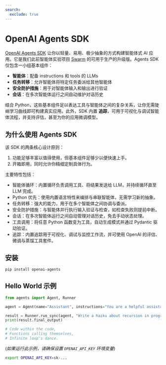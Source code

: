 ```yaml
---
search:
  exclude: true
---
```

# OpenAI Agents SDK

[OpenAI Agents SDK](https://github.com/openai/openai-agents-python) 让你以轻量、易用、极少抽象的方式构建智能体式 AI 应用。它是我们此前智能体实验项目 [Swarm](https://github.com/openai/swarm/tree/main) 的可用于生产的升级版。Agents SDK 仅包含一小组基本组件：

-   **智能体**：配备 instructions 和 tools 的 LLMs
-   **任务转移**：允许智能体将特定任务委派给其他智能体
-   **安全防护措施**：用于对智能体输入和输出进行验证
-   **会话**：在多次智能体运行之间自动维护对话历史

结合 Python，这些基本组件足以表达工具与智能体之间的复杂关系，让你无需陡峭学习曲线即可构建真实应用。此外，SDK 内置 **追踪**，可用于可视化与调试智能体流程，并支持评估，甚至为你的应用微调模型。

## 为什么使用 Agents SDK

该 SDK 的两条核心设计原则：

1. 功能足够丰富以值得使用，但基本组件足够少以便快速上手。
2. 开箱即用，同时允许你精细定制具体行为。

主要特性包括：

-   智能体循环：内置循环负责调用工具、将结果发送给 LLM，并持续循环直至 LLM 完成。
-   Python 优先：使用内置语言特性来编排与串联智能体，无需学习新的抽象。
-   任务转移：强大的能力，用于在多个智能体之间协调与委派。
-   安全防护措施：与智能体并行执行输入验证与检查，如检查失败则提前中断。
-   会话：在多次智能体运行之间自动管理对话历史，免去手动状态处理。
-   工具调用：将任意 Python 函数变为工具，自动生成模式并通过 Pydantic 驱动验证。
-   追踪：内置追踪用于可视化、调试与监控工作流，并可使用 OpenAI 的评估、微调与蒸馏工具套件。

## 安装

```bash
pip install openai-agents
```

## Hello World 示例

```python
from agents import Agent, Runner

agent = Agent(name="Assistant", instructions="You are a helpful assistant")

result = Runner.run_sync(agent, "Write a haiku about recursion in programming.")
print(result.final_output)

# Code within the code,
# Functions calling themselves,
# Infinite loop's dance.
```

(_如果运行此示例，请确保设置 `OPENAI_API_KEY` 环境变量_)

```bash
export OPENAI_API_KEY=sk-...
```